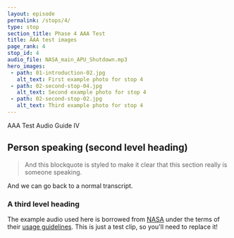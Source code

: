 ```yaml
---
layout: episode
permalink: /stops/4/
type: stop
section_title: Phase 4 AAA Test
title: AAA test images 
page_rank: 4
stop_id: 4
audio_file: NASA_main_APU_Shutdown.mp3
hero_images:
 - path: 01-introduction-02.jpg
   alt_text: First example photo for stop 4
 - path: 02-second-stop-04.jpg
   alt_text: Second example photo for stop 4
 - path: 02-second-stop-02.jpg
   alt_text: Third example photo for stop 4
---
```


AAA Test Audio Guide IV

## Person speaking (second level heading)

> And this blockquote is styled to make it clear that this section really is someone speaking.

And we can go back to a normal transcript.

### A third level heading

The example audio used here is borrowed from [NASA](http://www.nasa.gov/connect/sounds/index.html#Discovery) under the terms of their [usage guidelines](http://www.nasa.gov/multimedia/guidelines/index.html). This is just a test clip, so you'll need to replace it!
